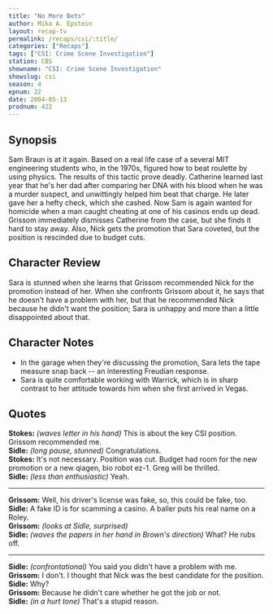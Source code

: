 ```yaml
---
title: "No More Bets"
author: Mika A. Epstein
layout: recap-tv
permalink: /recaps/csi/:title/
categories: ["Recaps"]
tags: ["CSI: Crime Scene Investigation"]
station: CBS
showname: "CSI: Crime Scene Investigation"
showslug: csi
season: 4
epnum: 22
date: 2004-05-13
prodnum: 422  
---
```


## Synopsis

Sam Braun is at it again. Based on a real life case of a several MIT engineering students who, in the 1970s, figured how to beat roulette by using physics. The results of this tactic prove deadly. Catherine learned last year that he's her dad after comparing her DNA with his blood when he was a murder suspect, and unwittingly helped him beat that charge. He later gave her a hefty check, which she cashed. Now Sam is again wanted for homicide when a man caught cheating at one of his casinos ends up dead. Grissom immediately dismisses Catherine from the case, but she finds it hard to stay away. Also, Nick gets the promotion that Sara coveted, but the position is rescinded due to budget cuts.

## Character Review

Sara is stunned when she learns that Grissom recommended Nick for the promotion instead of her. When she confronts Grissom about it, he says that he doesn't have a problem with her, but that he recommended Nick because he didn't want the position; Sara is unhappy and more than a little disappointed about that.

## Character Notes

* In the garage when they're discussing the promotion, Sara lets the tape measure snap back -- an interesting Freudian response.  
* Sara is quite comfortable working with Warrick, which is in sharp contrast to her attitude towards him when she first arrived in Vegas.

## Quotes

**Stokes:** _(waves letter in his hand)_ This is about the key CSI position. Grissom recommended me.  
**Sidle:** _(long pause, stunned)_ Congratulations.  
**Stokes:** It's not necessary. Position was cut. Budget had room for the new promotion or a new qiagen, bio robot ez-1. Greg will be thrilled.  
**Sidle:** _(less than enthusiastic)_ Yeah.  

- - -

**Grissom:** Well, his driver's license was fake, so, this could be fake, too.  
**Sidle:** A fake ID is for scamming a casino. A baller puts his real name on a Roley.  
**Grissom:** _(looks at Sidle, surprised)_  
**Sidle:** _(waves the papers in her hand in Brown's direction)_ What? He rubs off.  

- - -

**Sidle:** _(confrontational)_ You said you didn't have a problem with me.  
**Grissom:** I don't. I thought that Nick was the best candidate for the position.  
**Sidle:** Why?  
**Grissom:** Because he didn't care whether he got the job or not.  
**Sidle:** _(in a hurt tone)_ That's a stupid reason.
